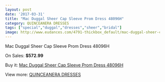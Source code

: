 ```yaml
---
layout: post
date: '2017-03-31'
title: "Mac Duggal Sheer Cap Sleeve Prom Dress 48096H"
category: QUINCEANERA DRESSES
tags: ["special","duggal","dresses","sheer","bridal"]
image: http://www.eudances.com/4791-thickbox_default/mac-duggal-sheer-cap-sleeve-prom-dress-48096h.jpg
---
```

Mac Duggal Sheer Cap Sleeve Prom Dress 48096H

On Sales: **$572.99**
<a href="https://www.eudances.com/en/quinceanera-dresses/1621-mac-duggal-sheer-cap-sleeve-prom-dress-48096h.html"><amp-img layout="responsive" width="600" height="600" src="//www.eudances.com/4791-thickbox_default/mac-duggal-sheer-cap-sleeve-prom-dress-48096h.jpg" alt="Mac Duggal Sheer Cap Sleeve Prom Dress 48096H 0" /></a>
<a href="https://www.eudances.com/en/quinceanera-dresses/1621-mac-duggal-sheer-cap-sleeve-prom-dress-48096h.html"><amp-img layout="responsive" width="600" height="600" src="//www.eudances.com/4792-thickbox_default/mac-duggal-sheer-cap-sleeve-prom-dress-48096h.jpg" alt="Mac Duggal Sheer Cap Sleeve Prom Dress 48096H 1" /></a>

Buy it: [Mac Duggal Sheer Cap Sleeve Prom Dress 48096H](https://www.eudances.com/en/quinceanera-dresses/1621-mac-duggal-sheer-cap-sleeve-prom-dress-48096h.html "Mac Duggal Sheer Cap Sleeve Prom Dress 48096H")

View more: [QUINCEANERA DRESSES](https://www.eudances.com/en/17-quinceanera-dresses "QUINCEANERA DRESSES")